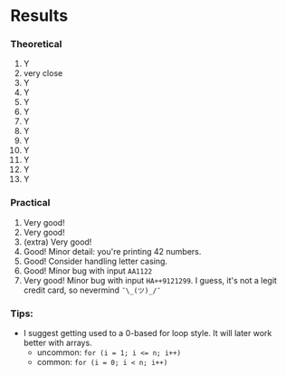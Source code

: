 # Results

### Theoretical

1. Y
2. very close
3. Y
4. Y
5. Y
6. Y
7. Y
8. Y
9. Y
10. Y
11. Y
12. Y
13. Y

### Practical

1. Very good!
2. Very good!
2. (extra) Very good!
3. Good! Minor detail: you're printing 42 numbers.
4. Good! Consider handling letter casing.
5. Good! Minor bug with input `AA1122`
6. Very good! Minor bug with input `HA++9121299`. I guess, it's not a legit credit card, so nevermind `¯\_(ツ)_/¯`

### Tips:
- I suggest getting used to a 0-based for loop style. It will later work better with arrays.
    - uncommon: `for (i = 1; i <= n; i++)`
    - common: `for (i = 0; i < n; i++)`